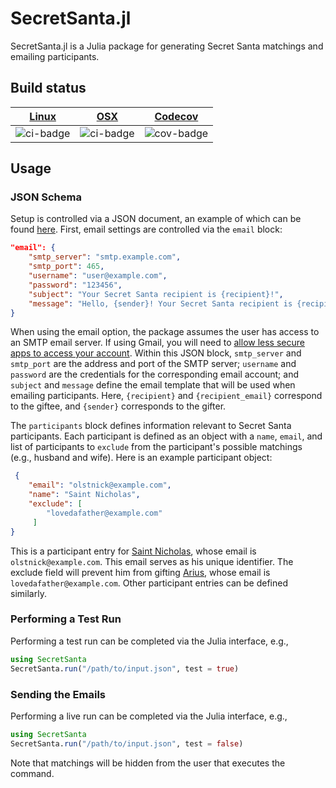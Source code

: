 # SecretSanta.jl
SecretSanta.jl is a Julia package for generating Secret Santa matchings and emailing participants.

## Build status

| [Linux][ci-link]  | [OSX][ci-link]    | [Codecov][cov-link]   |
| :---------------: | :---------------: | :-------------------: |
| ![ci-badge]       | ![ci-badge]       | ![cov-badge]          |

[ci-badge]: https://travis-ci.org/tasseff/SecretSanta.jl.svg?branch=master "Travis build status"
[ci-link]: https://travis-ci.org/tasseff/SecretSanta.jl "Travis build status"
[cov-badge]: https://codecov.io/gh/tasseff/SecretSanta.jl/branch/master/graph/badge.svg
[cov-link]: https://codecov.io/gh/tasseff/SecretSanta.jl

## Usage
### JSON Schema
Setup is controlled via a JSON document, an example of which can be found [here](test/test.json).
First, email settings are controlled via the `email` block:
```json
"email": {
    "smtp_server": "smtp.example.com",
    "smtp_port": 465,
    "username": "user@example.com",
    "password": "123456",
    "subject": "Your Secret Santa recipient is {recipient}!",
    "message": "Hello, {sender}! Your Secret Santa recipient is {recipient} ({recipient_email}). The maximum spending limit is $100.00. Merry Christmas!"
}
```
When using the email option, the package assumes the user has access to an SMTP email server.
If using Gmail, you will need to [allow less secure apps to access your account](https://myaccount.google.com/lesssecureapps).
Within this JSON block, `smtp_server` and `smtp_port` are the address and port of the SMTP server; `username` and `password` are the credentials for the corresponding email account; and `subject` and `message` define the email template that will be used when emailing participants.
Here, `{recipient}` and `{recipient_email}` correspond to the giftee, and `{sender}` corresponds to the gifter.

The `participants` block defines information relevant to Secret Santa participants.
Each participant is defined as an object with a `name`, `email`, and list of participants to `exclude` from the participant's possible matchings (e.g., husband and wife).
Here is an example participant object:
```json
 {
    "email": "olstnick@example.com",
    "name": "Saint Nicholas",
    "exclude": [
        "lovedafather@example.com"
     ]
}
```
This is a participant entry for [Saint Nicholas](https://en.wikipedia.org/wiki/Saint_Nicholas), whose email is `olstnick@example.com`.
This email serves as his unique identifier.
The exclude field will prevent him from gifting [Arius](https://en.wikipedia.org/wiki/Arius), whose email is `lovedafather@example.com`.
Other participant entries can be defined similarly.

### Performing a Test Run
Performing a test run can be completed via the Julia interface, e.g.,
```julia
using SecretSanta
SecretSanta.run("/path/to/input.json", test = true)
```

### Sending the Emails
Performing a live run can be completed via the Julia interface, e.g.,
```julia
using SecretSanta
SecretSanta.run("/path/to/input.json", test = false)
```
Note that matchings will be hidden from the user that executes the command.
